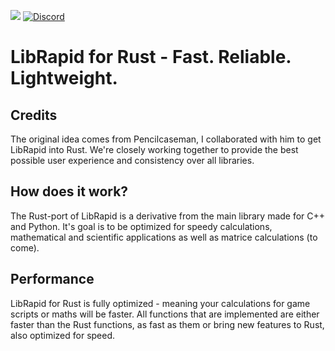 ![](https://github.com/Pencilcaseman/librapid/blob/master/branding/logo_transparent_trimmed.png)
[![Discord](https://img.shields.io/discord/848914274105557043)](https://discord.gg/cGxTFTgCAC)

LibRapid for Rust - Fast. Reliable. Lightweight.
============
Credits
-----
The original idea comes from Pencilcaseman, I collaborated with him to get LibRapid into Rust. We're closely working together to provide
the best possible user experience and consistency over all libraries.

How does it work?
----
The Rust-port of LibRapid is a derivative from the main library made for C++ and Python. It's goal is to be optimized for speedy calculations, mathematical and
scientific applications as well as matrice calculations (to come).

Performance
----
LibRapid for Rust is fully optimized - meaning your calculations for game scripts or maths will be faster. All functions that are implemented are either faster
than the Rust functions, as fast as them or bring new features to Rust, also optimized for speed.